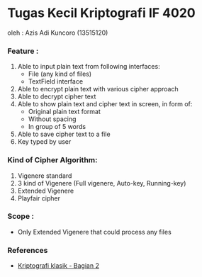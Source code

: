 # Tugas Kecil Kriptografi IF 4020

oleh : Azis Adi Kuncoro (13515120)  

### Feature :
  1. Able to input plain text from following interfaces:
      - File (any kind of files)
      - TextField interface
  2. Able to encrypt plain text with various cipher approach
  3. Able to decrypt cipher text
  4. Able to show plain text and cipher text in screen, in form of:
      - Original plain text format
      - Without spacing
      - In group of 5 words
  5. Able to save cipher text to a file
  6. Key typed by user

### Kind of Cipher Algorithm:
  1. Vigenere standard 
  2. 3 kind of Vigenere (Full vigenere, Auto-key, Running-key)
  3. Extended Vigenere
  4. Playfair cipher

### Scope :
  - Only Extended Vigenere that could process any files

### References
  - [Kriptografi klasik - Bagian 2](http://informatika.stei.itb.ac.id/~rinaldi.munir/Kriptografi/2018-2019/Kriptografi-Klasik-Bagian2(2019).pdf)
  